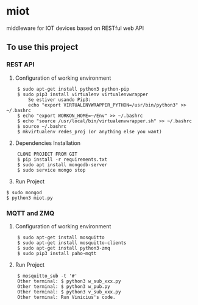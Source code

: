 # miot
middleware for IOT devices based on RESTful web API

## To use this project

### REST API
1. Configuration of working environment
```
	$ sudo apt-get install python3 python-pip
	$ sudo pip3 install virtualenv virtualenvwrapper
		Se estiver usando Pip3:
		echo "export VIRTUALENVWRAPPER_PYTHON=/usr/bin/python3" >> ~/.bashrc
	$ echo "export WORKON_HOME=~/Env" >> ~/.bashrc
	$ echo "source /usr/local/bin/virtualenvwrapper.sh" >> ~/.bashrc
	$ source ~/.bashrc
	$ mkvirtualenv redes_proj (or anything else you want)
```
2. Dependencies Installation
```
	CLONE PROJECT FROM GIT
	$ pip install -r requirements.txt
	$ sudo apt install mongodb-server
	$ sudo service mongo stop
```
3. Run Project
```
$ sudo mongod 
$ python3 miot.py
```

### MQTT and ZMQ
1. Configuration of working environment
```
	$ sudo apt-get install mosquitto
	$ sudo apt-get install mosquitto-clients
	$ sudo apt-get install python3-zmq
	$ sudo pip3 install paho-mqtt
```
2. Run Project 
```
	$ mosquitto_sub -t '#'
	Other terminal: $ python3 w_sub_xxx.py
	Other terminal: $ python3 w_pub.py
	Other terminal: $ python3 v_sub_xxx.py
	Other terminal: Run Vinicius's code.
```
